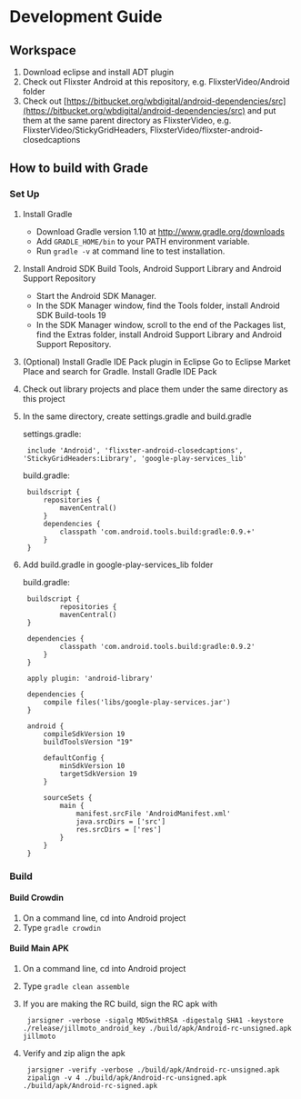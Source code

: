 # Development Guide #
## Workspace ##
1. Download eclipse and install ADT plugin
2. Check out Flixster Android at this repository, e.g. FlixsterVideo/Android folder
3. Check out [https://bitbucket.org/wbdigital/android-dependencies/src](https://bitbucket.org/wbdigital/android-dependencies/src) and put them at the same parent directory as FlixsterVideo, e.g. FlixsterVideo/StickyGridHeaders, FlixsterVideo/flixster-android-closedcaptions
## How to build with Grade ##
### Set Up ###
1. Install Gradle  
	- Download Gradle version 1.10 at http://www.gradle.org/downloads  
	- Add `GRADLE_HOME/bin` to your PATH environment variable.   
	- Run `gradle -v` at command line to test installation.
2. Install Android SDK Build Tools, Android Support Library and Android Support Repository  
	- Start the Android SDK Manager.
	- In the SDK Manager window, find the Tools folder, install Android SDK Build-tools 19
	- In the SDK Manager window, scroll to the end of the Packages list, find the Extras folder, install Android Support Library and Android Support Repository.
3. (Optional) Install Gradle IDE Pack plugin in Eclipse
   Go to Eclipse Market Place and search for Gradle. Install Gradle IDE Pack
4. Check out library projects and place them under the same directory as this project
5. In the same directory, create settings.gradle and build.gradle

	settings.gradle:

		include 'Android', 'flixster-android-closedcaptions', 'StickyGridHeaders:Library', 'google-play-services_lib'

	build.gradle:

		buildscript {
			repositories {
				mavenCentral()
			}
			dependencies {
				classpath 'com.android.tools.build:gradle:0.9.+'
			}
		}

6. Add build.gradle in google-play-services_lib folder

	build.gradle:

		buildscript {
				repositories {
				mavenCentral()
		}
		
		dependencies {
				classpath 'com.android.tools.build:gradle:0.9.2'
			}
		}

		apply plugin: 'android-library'

		dependencies {
			compile files('libs/google-play-services.jar')
		}

		android {
			compileSdkVersion 19
			buildToolsVersion "19"

			defaultConfig {
				minSdkVersion 10
				targetSdkVersion 19
			}

			sourceSets {
				main {
					manifest.srcFile 'AndroidManifest.xml'
					java.srcDirs = ['src']
					res.srcDirs = ['res']
				}
			}
		}

### Build ###
#### Build Crowdin ####
1. On a command line, cd into Android project
2. Type `gradle crowdin`


#### Build Main APK ####
1. On a command line, cd into Android project
2. Type `gradle clean assemble` 
3. If you are making the RC build, sign the RC apk with

		jarsigner -verbose -sigalg MD5withRSA -digestalg SHA1 -keystore ./release/jillmoto_android_key ./build/apk/Android-rc-unsigned.apk jillmoto

4. Verify and zip align the apk  

		jarsigner -verify -verbose ./build/apk/Android-rc-unsigned.apk  
		zipalign -v 4 ./build/apk/Android-rc-unsigned.apk ./build/apk/Android-rc-signed.apk
